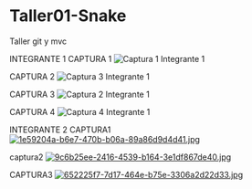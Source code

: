 # Taller01-Snake
Taller git y mvc

INTEGRANTE 1
CAPTURA 1
![Captura 1 Integrante 1](https://user-images.githubusercontent.com/107821723/194209559-4487400b-2ac1-46c1-8bac-3cbbfb40329c.PNG)

CAPTURA 2
![Captura 3 Integrante 1](https://user-images.githubusercontent.com/107821723/194209573-6c4261bb-19a2-4626-9af3-c12482409e26.PNG)

CAPTURA 3
![Captura 2 Integrante 1](https://user-images.githubusercontent.com/107821723/194209564-83ae2995-dcd4-4acb-97fe-07a00dd76da9.PNG)

CAPTURA 4
![Captura 4 Integrante 1](https://user-images.githubusercontent.com/107821723/194209576-57b16701-451c-4d3b-a103-0ecca59f030e.PNG)

INTEGRANTE 2
CAPTURA1
[![1e59204a-b6e7-470b-b06a-89a86d9d4d41.jpg](https://i.postimg.cc/7YcN6YvB/1e59204a-b6e7-470b-b06a-89a86d9d4d41.jpg)](https://postimg.cc/Xpf51WYF)

captura2
[![9c6b25ee-2416-4539-b164-3e1df867de40.jpg](https://i.postimg.cc/632vFCqt/9c6b25ee-2416-4539-b164-3e1df867de40.jpg)](https://postimg.cc/mz4kHz75)

CAPTURA3
[![652225f7-7d17-464e-b75e-3306a2d22d33.jpg](https://i.postimg.cc/tTWghk7Z/652225f7-7d17-464e-b75e-3306a2d22d33.jpg)](https://postimg.cc/r0ycTS1M)
